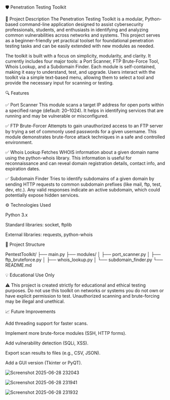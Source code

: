 🛡️ Penetration Testing Toolkit


📄 Project Description
The Penetration Testing Toolkit is a modular, Python-based command-line application designed to assist cybersecurity professionals, students, and enthusiasts in identifying and analyzing common vulnerabilities across networks and systems. This project serves as a beginner-friendly yet practical toolset for foundational penetration testing tasks and can be easily extended with new modules as needed.

The toolkit is built with a focus on simplicity, modularity, and clarity. It currently includes four major tools: a Port Scanner, FTP Brute-Force Tool, Whois Lookup, and a Subdomain Finder. Each module is self-contained, making it easy to understand, test, and upgrade. Users interact with the toolkit via a simple text-based menu, allowing them to select a tool and provide the necessary input for scanning or testing.

🔍 Features


✅ Port Scanner
This module scans a target IP address for open ports within a specified range (default: 20–1024). It helps in identifying services that are running and may be vulnerable or misconfigured.

✅ FTP Brute-Forcer
Attempts to gain unauthorized access to an FTP server by trying a set of commonly used passwords for a given username. This module demonstrates brute-force attack techniques in a safe and controlled environment.

✅ Whois Lookup
Fetches WHOIS information about a given domain name using the python-whois library. This information is useful for reconnaissance and can reveal domain registration details, contact info, and expiration dates.

✅ Subdomain Finder
Tries to identify subdomains of a given domain by sending HTTP requests to common subdomain prefixes (like mail, ftp, test, dev, etc.). Any valid responses indicate an active subdomain, which could potentially expose hidden services.



⚙️ Technologies Used

Python 3.x

Standard libraries: socket, ftplib

External libraries: requests, python-whois


📁 Project Structure

PentestToolkit/
├── main.py
├── modules/
│   ├── port_scanner.py
│   ├── ftp_bruteforce.py
│   ├── whois_lookup.py
│   └── subdomain_finder.py
└── README.md

💡 Educational Use Only

⚠️ This project is created strictly for educational and ethical testing purposes. 
Do not use this toolkit on networks or systems you do not own or have explicit permission to test. Unauthorized scanning and brute-forcing may be illegal and unethical.

📈 Future Improvements

Add threading support for faster scans.

Implement more brute-force modules (SSH, HTTP forms).

Add vulnerability detection (SQLi, XSS).

Export scan results to files (e.g., CSV, JSON).

Add a GUI version (Tkinter or PyQT).




![Screenshot 2025-06-28 232043](https://github.com/user-attachments/assets/8290a6c6-dcac-4428-9048-3231d634b34a)



![Screenshot 2025-06-28 231941](https://github.com/user-attachments/assets/f126f7de-1e44-4317-a818-46747359f1b4)



![Screenshot 2025-06-28 231932](https://github.com/user-attachments/assets/884f9a1c-67b5-45f8-a0d9-84cfe07ab034)
